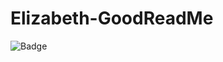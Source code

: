 # Elizabeth-GoodReadMe

![Badge](https://encrypted-tbn0.gstatic.com/images?q=tbn%3AANd9GcSa3Fe-i2tjmzHKfHzrdmrEn4YXK0fWeu5-Vw&usqp=CAU)